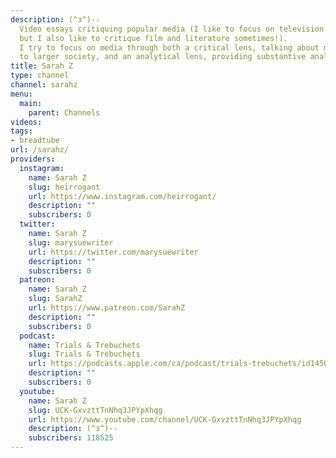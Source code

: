 ```yaml
---
description: (^з^)-☆
  Video essays critiquing popular media (I like to focus on television and adaptations,
  but I also like to critique film and literature sometimes!).
  I try to focus on media through both a critical lens, talking about media as it pertains
  to larger society, and an analytical lens, providing substantive analysis on the work itself.
title: Sarah Z
type: channel
channel: sarahz
menu:
  main:
    parent: Channels
videos:
tags:
- breadtube
url: /sarahz/
providers:
  instagram:
    name: Sarah Z
    slug: heirrogant
    url: https://www.instagram.com/heirrogant/
    description: ""
    subscribers: 0
  twitter:
    name: Sarah Z
    slug: marysuewriter
    url: https://twitter.com/marysuewriter
    description: ""
    subscribers: 0
  patreon:
    name: Sarah Z
    slug: SarahZ
    url: https://www.patreon.com/SarahZ
    description: ""
    subscribers: 0
  podcast:
    name: Trials & Trebuchets
    slug: Trials & Trebuchets
    url: https://podcasts.apple.com/ca/podcast/trials-trebuchets/id1450941804?mt=2
    description: ""
    subscribers: 0
  youtube:
    name: Sarah Z
    slug: UCK-GxvzttTnNhq3JPYpXhqg
    url: https://www.youtube.com/channel/UCK-GxvzttTnNhq3JPYpXhqg
    description: (^з^)-☆
    subscribers: 118525
---
```

